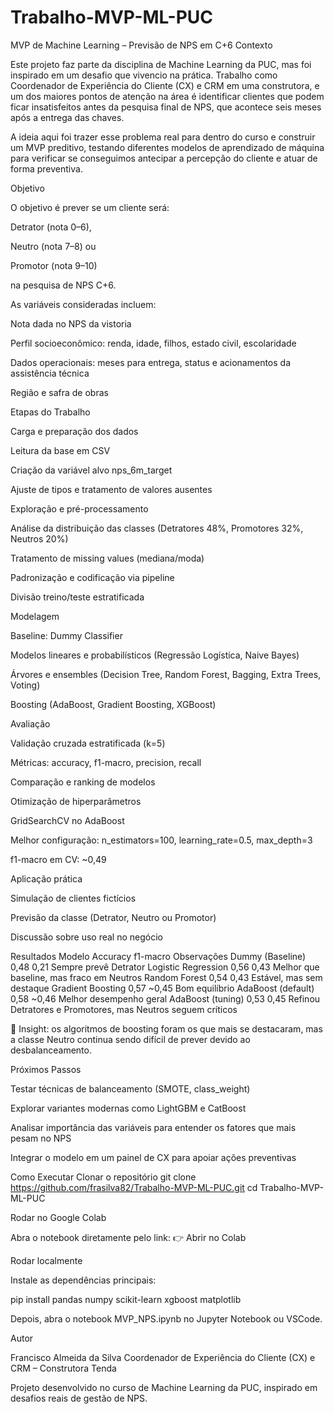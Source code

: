 # Trabalho-MVP-ML-PUC
MVP de Machine Learning – Previsão de NPS em C+6
Contexto

Este projeto faz parte da disciplina de Machine Learning da PUC, mas foi inspirado em um desafio que vivencio na prática. Trabalho como Coordenador de Experiência do Cliente (CX) e CRM em uma construtora, e um dos maiores pontos de atenção na área é identificar clientes que podem ficar insatisfeitos antes da pesquisa final de NPS, que acontece seis meses após a entrega das chaves.

A ideia aqui foi trazer esse problema real para dentro do curso e construir um MVP preditivo, testando diferentes modelos de aprendizado de máquina para verificar se conseguimos antecipar a percepção do cliente e atuar de forma preventiva.

Objetivo

O objetivo é prever se um cliente será:

Detrator (nota 0–6),

Neutro (nota 7–8) ou

Promotor (nota 9–10)

na pesquisa de NPS C+6.

As variáveis consideradas incluem:

Nota dada no NPS da vistoria

Perfil socioeconômico: renda, idade, filhos, estado civil, escolaridade

Dados operacionais: meses para entrega, status e acionamentos da assistência técnica

Região e safra de obras

Etapas do Trabalho

Carga e preparação dos dados

Leitura da base em CSV

Criação da variável alvo nps_6m_target

Ajuste de tipos e tratamento de valores ausentes

Exploração e pré-processamento

Análise da distribuição das classes (Detratores 48%, Promotores 32%, Neutros 20%)

Tratamento de missing values (mediana/moda)

Padronização e codificação via pipeline

Divisão treino/teste estratificada

Modelagem

Baseline: Dummy Classifier

Modelos lineares e probabilísticos (Regressão Logística, Naive Bayes)

Árvores e ensembles (Decision Tree, Random Forest, Bagging, Extra Trees, Voting)

Boosting (AdaBoost, Gradient Boosting, XGBoost)

Avaliação

Validação cruzada estratificada (k=5)

Métricas: accuracy, f1-macro, precision, recall

Comparação e ranking de modelos

Otimização de hiperparâmetros

GridSearchCV no AdaBoost

Melhor configuração: n_estimators=100, learning_rate=0.5, max_depth=3

f1-macro em CV: ~0,49

Aplicação prática

Simulação de clientes fictícios

Previsão da classe (Detrator, Neutro ou Promotor)

Discussão sobre uso real no negócio

Resultados
Modelo	Accuracy	f1-macro	Observações
Dummy (Baseline)	0,48	0,21	Sempre prevê Detrator
Logistic Regression	0,56	0,43	Melhor que baseline, mas fraco em Neutros
Random Forest	0,54	0,43	Estável, mas sem destaque
Gradient Boosting	0,57	~0,45	Bom equilíbrio
AdaBoost (default)	0,58	~0,46	Melhor desempenho geral
AdaBoost (tuning)	0,53	0,45	Refinou Detratores e Promotores, mas Neutros seguem críticos

📌 Insight: os algoritmos de boosting foram os que mais se destacaram, mas a classe Neutro continua sendo difícil de prever devido ao desbalanceamento.

Próximos Passos

Testar técnicas de balanceamento (SMOTE, class_weight)

Explorar variantes modernas como LightGBM e CatBoost

Analisar importância das variáveis para entender os fatores que mais pesam no NPS

Integrar o modelo em um painel de CX para apoiar ações preventivas

Como Executar
Clonar o repositório
git clone https://github.com/frasilva82/Trabalho-MVP-ML-PUC.git
cd Trabalho-MVP-ML-PUC

Rodar no Google Colab

Abra o notebook diretamente pelo link:
👉 Abrir no Colab

Rodar localmente

Instale as dependências principais:

pip install pandas numpy scikit-learn xgboost matplotlib


Depois, abra o notebook MVP_NPS.ipynb no Jupyter Notebook ou VSCode.

Autor

Francisco Almeida da Silva
Coordenador de Experiência do Cliente (CX) e CRM – Construtora Tenda

Projeto desenvolvido no curso de Machine Learning da PUC, inspirado em desafios reais de gestão de NPS.
